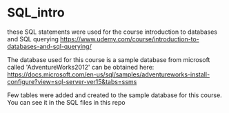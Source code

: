 # SQL_intro
these SQL statements were used for the course introduction to databases and SQL querying https://www.udemy.com/course/introduction-to-databases-and-sql-querying/

The database used for this course is a sample database from microsoft called 'AdventureWorks2012' can be obtained here:
https://docs.microsoft.com/en-us/sql/samples/adventureworks-install-configure?view=sql-server-ver15&tabs=ssms

Few tables were added and created to the sample database for this course. You can see it in the SQL files in this repo
